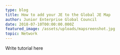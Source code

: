 ```yaml
---
type: blog
title: How to add your JE to the Global JE Map
author: Junior Enterprise Global Council
date: 2018-07-10T00:00:00.000Z
featured_image: /assets/uploads/mapsreenshot.jpg
topic: Network
---
```

Write tutorial here
